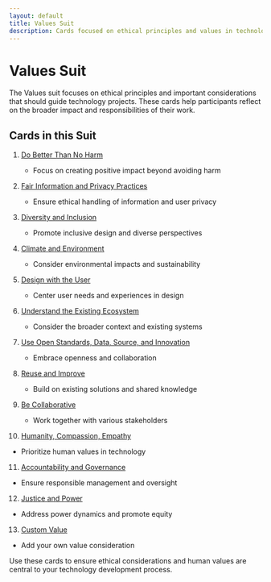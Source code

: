 ```yaml
---
layout: default
title: Values Suit
description: Cards focused on ethical principles and values in technology development
---
```


# Values Suit

The Values suit focuses on ethical principles and important considerations that should guide technology projects. These cards help participants reflect on the broader impact and responsibilities of their work.

## Cards in this Suit

1. [Do Better Than No Harm](values/do-better-than-no-harm)
   - Focus on creating positive impact beyond avoiding harm

2. [Fair Information and Privacy Practices](values/fair-information-privacy)
   - Ensure ethical handling of information and user privacy

3. [Diversity and Inclusion](values/diversity-inclusion)
   - Promote inclusive design and diverse perspectives

4. [Climate and Environment](values/climate-environment)
   - Consider environmental impacts and sustainability

5. [Design with the User](values/design-with-user)
   - Center user needs and experiences in design

6. [Understand the Existing Ecosystem](values/understand-ecosystem)
   - Consider the broader context and existing systems

7. [Use Open Standards, Data, Source, and Innovation](values/open-standards)
   - Embrace openness and collaboration

8. [Reuse and Improve](values/reuse-improve)
   - Build on existing solutions and shared knowledge

9. [Be Collaborative](values/be-collaborative)
   - Work together with various stakeholders

10. [Humanity, Compassion, Empathy](values/humanity-compassion-empathy)
   - Prioritize human values in technology

11. [Accountability and Governance](values/accountability-governance)
   - Ensure responsible management and oversight

12. [Justice and Power](values/justice-power)
   - Address power dynamics and promote equity

13. [Custom Value](values/custom-value)
   - Add your own value consideration

Use these cards to ensure ethical considerations and human values are central to your technology development process.
